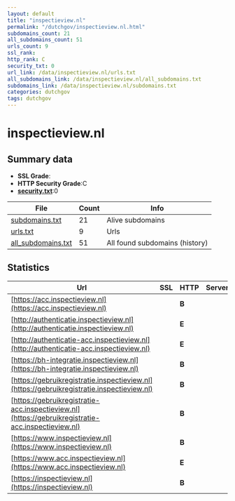 ```yaml
---
layout: default
title: "inspectieview.nl"
permalink: "/dutchgov/inspectieview.nl.html"
subdomains_count: 21
all_subdomains_count: 51
urls_count: 9
ssl_rank: 
http_rank: C
security_txt: 0
url_link: /data/inspectieview.nl/urls.txt
all_subdomains_link: /data/inspectieview.nl/all_subdomains.txt
subdomains_link: /data/inspectieview.nl/subdomains.txt
categories: dutchgov
tags: dutchgov
---
```



# inspectieview.nl
## Summary data


 - **SSL Grade**:
 - **HTTP Security Grade**:C
 - **[security.txt](https://www.digitaleoverheid.nl/nieuws/standaard-security-txt-nu-verplicht-voor-overheid/)**:0


| File       | Count | Info |
|------------|-------|------|
|[subdomains.txt](/DutchGovScope/data/inspectieview.nl/subdomains.txt)|21|Alive subdomains|
|[urls.txt](/DutchGovScope/data/inspectieview.nl/urls.txt)|9|Urls|
|[all_subdomains.txt](/DutchGovScope/data/inspectieview.nl/all_subdomains.txt)|51|All found subdomains (history)|


## Statistics


| Url | SSL | HTTP | Server | Cookie | HSTS | CORS | CTO | CSP | XFO | XXP | RP |FP| Tech |Title |
|--------|-------|-------|------|------|------|------|------|------|------|------|------|------|------|------|
|[https://acc.inspectieview.nl](https://acc.inspectieview.nl)| | **B**||:white_check_mark: |:white_check_mark: | | | | | :white_check_mark: | :white_check_mark: | |HSTS||
|[http://authenticatie.inspectieview.nl](http://authenticatie.inspectieview.nl)| | **E**|| | | | | | | | :white_check_mark: | |||
|[http://authenticatie-acc.inspectieview.nl](http://authenticatie-acc.inspectieview.nl)| | **E**|| | | | | | | | :white_check_mark: | |||
|[https://bh-integratie.inspectieview.nl](https://bh-integratie.inspectieview.nl)| | **B**||:white_check_mark: |:white_check_mark: | | | | | :white_check_mark: | :white_check_mark: | |HSTS||
|[https://gebruikregistratie.inspectieview.nl](https://gebruikregistratie.inspectieview.nl)| | **B**||:white_check_mark: |:white_check_mark: | | | | | :white_check_mark: | :white_check_mark: | |HSTS||
|[https://gebruikregistratie-acc.inspectieview.nl](https://gebruikregistratie-acc.inspectieview.nl)| | **B**||:white_check_mark: |:white_check_mark: | | | | | :white_check_mark: | :white_check_mark: | |HSTS||
|[https://www.inspectieview.nl](https://www.inspectieview.nl)| | **B**||:white_check_mark: |:white_check_mark: | | | | | :white_check_mark: | :white_check_mark: | |||
|[https://www.acc.inspectieview.nl](https://www.acc.inspectieview.nl)| | **E**|| | | | | | | | :white_check_mark: | |||
|[https://inspectieview.nl](https://inspectieview.nl)| | **B**||:white_check_mark: |:white_check_mark: | | | | | :white_check_mark: | :white_check_mark: | |HSTS||

